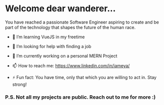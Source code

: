 #  Welcome dear wanderer... 

You have reached a passionate Software Engineer aspiring to create and be part of the technology that shapes the future of the human race.

- 🌱 I’m learning VueJS in my freetime

- 🤔 I’m looking for help with finding a job

- 🔭 I’m currently working on a personal MERN Project 

- 📫 How to reach me: https://www.linkedin.com/in/iameya/

- ⚡ Fun fact: You have time, only that which you are willing to act in. Stay strong!

### P.S. Not all my projects are public. Reach out to me for more :) 



<!--
**Ameya64/Ameya64** is a ✨ _special_ ✨ repository because its `README.md` (this file) appears on your GitHub profile.

Here are some ideas to get you started:

- 🔭 I’m currently working on ...
- 🌱 I’m currently learning ...
- 👯 I’m looking to collaborate on ...
- 🤔 I’m looking for help with ...
- 💬 Ask me about ...
- 📫 How to reach me: ...
- 😄 Pronouns: ...
- ⚡ Fun fact: ...
-->
